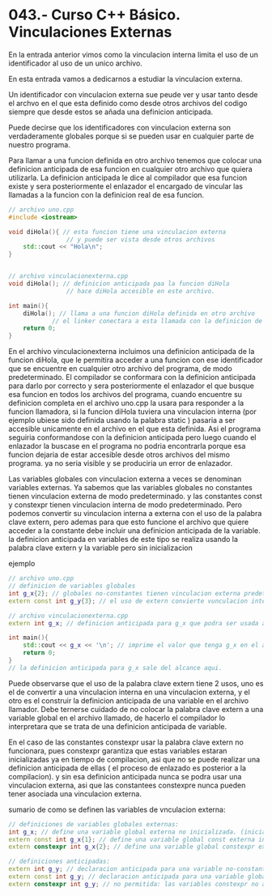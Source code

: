 043.- Curso C++ Básico. Vinculaciones Externas
===

En la entrada anterior vimos como la vinculacion interna limita el uso de un identificador al uso de un unico archivo.

En esta entrada vamos a dedicarnos a estudiar la vinculacion externa.

Un identificador con vinculacion externa sue peude ver y usar tanto desde el archvo en el que esta definido como desde otros archivos del codigo siempre que desde estos se añada una definicion anticipada. 

Puede decirse que los identificadores con vinculacion externa son verdaderamente globales porque si se pueden usar en cualquier parte de nuestro programa.

Para llamar a una funcion definida en otro archivo tenemos que colocar una definicion anticipada de esa funcion en cualquier otro archivo que quiera utilizarla. La definicion anticipada le dice al compilador que esa funcion existe y sera posteriormente el enlazador el encargado de vincular las llamadas a la funcion con la definicion real de esa funcion.

```cpp
// archivo uno.cpp
#include <iostream>

void diHola(){ // esta funcion tiene una vinculacion externa
				// y puede ser vista desde otros archivos
	std::cout << "Hola\n"; 
}


// archivo vinculacionexterna.cpp
void diHola(); // definicion anticipada paa la funcion diHola
				// hace diHola accesible en este archivo.

int main(){
	diHola(); // llama a una funcion diHola definida en otro archivo
			// el linker conectara a esta llamada con la definicion de la funcion.
	return 0;
}

```

En el archivo vinculacionexterna incluimos una definicion anticipada de la funcion diHola, que le permitira acceder a una funcion con ese identificador que se encuentre en cualquier otro archivo del programa, de modo predeterminado. El compilador se conformara con la definicion anticipada para darlo por correcto y sera posteriormente el enlazador el que busque esa funcion en todos los archivos del programa, cuando encuentre su definicion completa en el archivo uno.cpp la usara para responder a la funcion llamadora, si la funcion diHola tuviera una vinculacion interna (por ejemplo ubiese sido definida usando la palabra static ) pasaria a ser accesible unicamente en el archivo en el que esta definida. Asi el programa seguiria  conformandose con la definicion anticipada pero luego cuando el enlazador la buscase en el programa no podria encontrarla porque esa funcion dejaria de estar accesible desde otros archivos del mismo programa. ya no seria visible y se produciria un error de enlazador.


Las variables globales con vinculacion externa a veces se denominan variables externas.
Ya sabemos que las variables globales no constantes tienen vinculacion externa de modo predeterminado. y las constantes const y constexpr tienen vinculacion interna de modo predeterminado. Pero podemos convertir su vinculacion interna a externa con el uso de la palabra clave extern, pero ademas para que esto funcione el archivo que quiere acceder a la constante debe incluir una definicion anticipada de la variable. la definicion anticipada en variables de este tipo se realiza usando la palabra clave extern y la variable pero sin inicializacion

ejemplo
```cpp
// archivo uno.cpp
// definicion de variables globales
int g_x{2}; // globales no-constantes tienen vinculacion externa predeterminada
extern const int g_y{3}; // el uso de extern convierte vunculacion interna a externa

// archivo vinculacionexterna.cpp
extern int g_x; // definicion anticipada para g_x que podra ser usada a partir de este punto en el archivo.

int main(){
	std::cout << g_x << '\n'; // imprime el valor que tenga g_x en el archivo donde fue definida (en este caso 2)
	return 0;
}
// la definicion anticipada para g_x sale del alcance aqui.
```

Puede observarse que el uso de la palabra clave extern tiene 2 usos, uno es el de convertir a una vinculacion interna en una vinculacion externa, y el otro es el construir la definicion anticipada de una variable en el archivo llamador. Debe ternerse cuidado de no colocar la palabra clave extern a una variable global en el archivo llamado, de hacerlo el compilador lo interpretara que se trata de una definicion anticipada de variable.

En el caso de las constantes constexpr usar la palabra clave extern no funcionara, pues constexpr garantiza que estas variables estaran inicializadas ya en tiempo de compilacion, asi que no se puede realizar una definicion anticipada de ellas ( el proceso de enlazado es posterior a la compilacion). y sin esa definicion anticipada nunca se podra usar una vinculacion externa, asi que las constantees constexpre nunca pueden tener asociada una vinculacion externa.

sumario de como se definen las variables de vnculacion externa:

```cpp
// definiciones de variables globales externas:
int g_x; // define una variable global externa no inicializada. (inicializada a cero predeterminado)
extern const int g_x{1}; // define una variable global const externa inicializada
extern constexpr int g_x{2}; // define una variable global constexpr externa inicializada (valida pero inservible)

// definiciones anticipadas:
extern int g_y; // declaracion anticipada para una variable no-constante
extern const int g_y; // declaracion anticipada para una variable global const 
extern constexpr int g_y; // no permitida: las variables constexpr no admiten declaracion anticipada 
```

